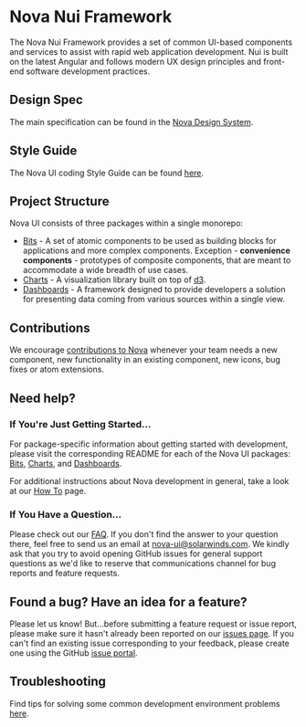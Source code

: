 # Nova Nui Framework

The Nova Nui Framework provides a set of common UI-based components and services to assist with rapid web application development. Nui is built on the latest Angular and follows modern UX design principles and front-end software development practices.

## Design Spec 

The main specification can be found in the [Nova Design System](https://ux.solarwinds.io/design/).

## Style Guide

The Nova UI coding Style Guide can be found [here](./docs/STYLE_GUIDE.md#style-guide).

## Project Structure 

Nova UI consists of three packages within a single monorepo:

* [Bits](./packages/bits/README.md#bits-overview) - A set of atomic components to be used as building blocks for applications and more complex 
components. Exception - **convenience components** - prototypes of composite components, that are meant 
to accommodate a wide breadth of use cases.
* [Charts](./packages/charts/README.md#charts-overview) - A visualization library built on top of [d3](https://d3js.org/).
* [Dashboards](./packages/dashboards/README.md#dashboards-overview) - A framework designed to provide developers a solution 
for presenting data coming from various sources within a single view.

## Contributions

We encourage [contributions to Nova](./docs/CONTRIBUTION.md#contributing-to-nova) whenever your team needs a new component, new functionality in an existing component, new icons, bug fixes or atom extensions.

## Need help?

### If You're Just Getting Started...

For package-specific
information about getting started with development, please visit the corresponding README for each of the
Nova UI packages:
[Bits](./packages/bits/README.md#bits-overview), [Charts](./packages/charts/README.md#charts-overview), and [Dashboards](./packages/dashboards/README.md#dashboards-overview).

For additional instructions about Nova development in general, take a look at our [How To](./docs/HOW_TO.md#how-to) page. 

### If You Have a Question...

Please check out our [FAQ](./docs/FAQ.md#faq). If you don't find the answer to your question there, feel free 
to send us an email at <nova-ui@solarwinds.com>. We kindly ask that you try to avoid opening GitHub 
issues for general support questions as we'd like to reserve that communications channel for bug reports 
and feature requests.

## Found a bug? Have an idea for a feature?

Please let us know! But...before submitting a feature request or issue report, please make sure it hasn't already been reported on our [issues page](https://github.com/solarwinds/nova/issues). If you can't find an existing issue
corresponding to your feedback, please create one using the GitHub [issue portal](https://github.com/solarwinds/nova/issues/new/choose).

## Troubleshooting

Find tips for solving some common development environment problems [here](./docs/TROUBLESHOOTING.md#troubleshooting).
